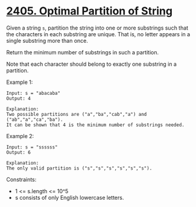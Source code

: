 # [2405. Optimal Partition of String](https://leetcode.com/problems/optimal-partition-of-string/description/)

Given a string `s`, partition the string into one or more substrings such that the characters in each substring are unique. That is, no letter appears in a single substring more than once.

Return the minimum number of substrings in such a partition.

Note that each character should belong to exactly one substring in a partition.

 

Example 1:

    Input: s = "abacaba"
    Output: 4

    Explanation:
    Two possible partitions are ("a","ba","cab","a") and ("ab","a","ca","ba").
    It can be shown that 4 is the minimum number of substrings needed.

Example 2:

    Input: s = "ssssss"
    Output: 6

    Explanation:
    The only valid partition is ("s","s","s","s","s","s").
 

Constraints:

* 1 <= s.length <= 10^5
* s consists of only English lowercase letters.